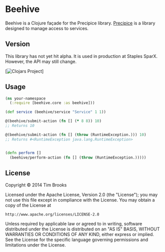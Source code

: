 # Beehive

Beehive is a Clojure façade for the Precipice library. [Precipice](https://github.com/tbrooks8/Precipice) is a
library designed to manage access to services.

## Version

This library has not yet hit alpha. It is used in production at Staples SparX. However, the API may still change.

[![Clojars Project](http://clojars.org/net.uncontended/beehive/latest-version.svg)]

## Usage

```clojure
(ns your-namespace
  (:require [beehive.core :as beehive]))

(def service (beehive/service "Service" 1 1))

@(beehive/submit-action (fn [] (* 8 8)) 10)
;; Returns 10

@(beehive/submit-action (fn [] (throw (RuntimeException.))) 10)
;; Returns #<RuntimeException java.lang.RuntimeException>


(defn perform []
  (beehive/perform-action (fn [] (throw (RuntimeException.)))))
```

## License

Copyright © 2014 Tim Brooks

Licensed under the Apache License, Version 2.0 (the "License");
you may not use this file except in compliance with the License.
You may obtain a copy of the License at

    http://www.apache.org/licenses/LICENSE-2.0

Unless required by applicable law or agreed to in writing, software
distributed under the License is distributed on an "AS IS" BASIS,
WITHOUT WARRANTIES OR CONDITIONS OF ANY KIND, either express or implied.
See the License for the specific language governing permissions and
limitations under the License.